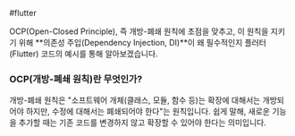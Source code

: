 #flutter

OCP(Open-Closed Principle), 즉 개방-폐쇄 원칙에 초점을 맞추고, 이 원칙을 지키기 위해 **의존성 주입(Dependency Injection, DI)**이 왜 필수적인지 플러터(Flutter) 코드의 예시를 통해 알아보겠습니다.

### OCP(개방-폐쇄 원칙)란 무엇인가?

개방-폐쇄 원칙은 "소프트웨어 개체(클래스, 모듈, 함수 등)는 확장에 대해서는 개방되어야 하지만, 수정에 대해서는 폐쇄되어야 한다"는 원칙입니다. 쉽게 말해, 새로운 기능을 추가할 때는 기존 코드를 변경하지 않고 확장할 수 있어야 한다는 의미입니다.

